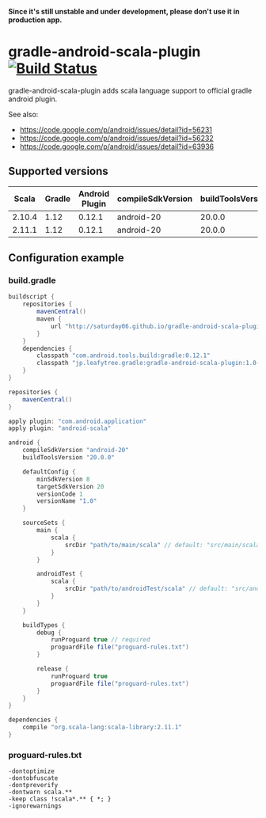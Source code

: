 **Since it's still unstable and under development, please don't use it in production app.**

# gradle-android-scala-plugin [![Build Status](https://travis-ci.org/saturday06/gradle-android-scala-plugin.png?branch=master)](https://travis-ci.org/saturday06/gradle-android-scala-plugin)

gradle-android-scala-plugin adds scala language support to official gradle android plugin.

See also:
- https://code.google.com/p/android/issues/detail?id=56231
- https://code.google.com/p/android/issues/detail?id=56232
- https://code.google.com/p/android/issues/detail?id=63936

## Supported versions

| Scala  | Gradle | Android Plugin | compileSdkVersion | buildToolsVersion |
| ------ | ------ | -------------- | ----------------- | ----------------- |
| 2.10.4 | 1.12   | 0.12.1         | android-20        | 20.0.0            |
| 2.11.1 | 1.12   | 0.12.1         | android-20        | 20.0.0            |

## Configuration example

### build.gradle

```Groovy
buildscript {
    repositories {
        mavenCentral()
        maven {
            url "http://saturday06.github.io/gradle-android-scala-plugin/repository/snapshot"
        }
    }
    dependencies {
        classpath "com.android.tools.build:gradle:0.12.1"
        classpath "jp.leafytree.gradle:gradle-android-scala-plugin:1.0-SNAPSHOT"
    }
}

repositories {
    mavenCentral()
}

apply plugin: "com.android.application"
apply plugin: "android-scala"

android {
    compileSdkVersion "android-20"
    buildToolsVersion "20.0.0"

    defaultConfig {
        minSdkVersion 8
        targetSdkVersion 20
        versionCode 1
        versionName "1.0"
    }

    sourceSets {
        main {
            scala {
                srcDir "path/to/main/scala" // default: "src/main/scala"
            }
        }

        androidTest {
            scala {
                srcDir "path/to/androidTest/scala" // default: "src/androidTest/scala"
            }
        }
    }

    buildTypes {
        debug {
            runProguard true // required
            proguardFile file("proguard-rules.txt")
        }

        release {
            runProguard true
            proguardFile file("proguard-rules.txt")
        }
    }
}

dependencies {
    compile "org.scala-lang:scala-library:2.11.1"
}
```

### proguard-rules.txt

```
-dontoptimize
-dontobfuscate
-dontpreverify
-dontwarn scala.**
-keep class !scala*.** { *; }
-ignorewarnings
```
